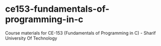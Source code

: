 # ce153-fundamentals-of-programming-in-c
Course materials for CE-153 (Fundamentals of Programming in C) - Sharif University Of Technology
